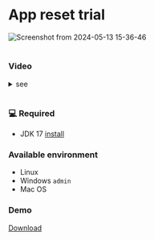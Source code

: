 # App reset trial

![Screenshot from 2024-05-13 15-36-46](https://github.com/XGilmar/JetBrains-reset-trial-app/assets/86094668/a1fd23ff-209b-4e43-8b0f-8d902f3274f6)

#

### Video

<details>
  <summary>see</summary>
  
https://github.com/user-attachments/assets/1339b94e-1dbf-4b44-a229-c7b63e4132f5

</details>

#

### 💻 Required

- JDK 17 [install](https://docs.aws.amazon.com/corretto/latest/corretto-17-ug/downloads-list.html)

### Available environment

- Linux
- Windows `admin`
- Mac OS

### Demo

[Download](target/reset-trial-app-1.0-jar-with-dependencies.jar?raw=true)


